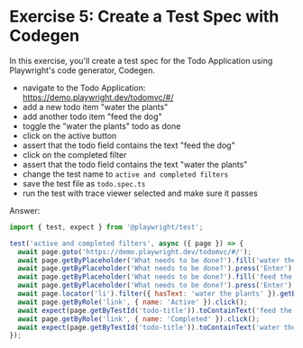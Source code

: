 # Exercise 5: Create a Test Spec with Codegen

In this exercise, you'll create a test spec for the Todo Application using Playwright's code generator, Codegen.

- navigate to the Todo Application: https://demo.playwright.dev/todomvc/#/
- add a new todo item "water the plants"
- add another todo item "feed the dog"
- toggle the "water the plants" todo as done
- click on the active button
- assert that the todo field contains the text "feed the dog"
- click on the completed filter
- assert that the todo field contains the text "water the plants"
- change the test name to `active and completed filters`
- save the test file as `todo.spec.ts`
- run the test with trace viewer selected and make sure it passes

Answer:

```js
import { test, expect } from '@playwright/test';

test('active and completed filters', async ({ page }) => {
  await page.goto('https://demo.playwright.dev/todomvc/#/');
  await page.getByPlaceholder('What needs to be done?').fill('water the plants');
  await page.getByPlaceholder('What needs to be done?').press('Enter');
  await page.getByPlaceholder('What needs to be done?').fill('feed the dog');
  await page.getByPlaceholder('What needs to be done?').press('Enter');
  await page.locator('li').filter({ hasText: 'water the plants' }).getByLabel('Toggle Todo').check();
  await page.getByRole('link', { name: 'Active' }).click();
  await expect(page.getByTestId('todo-title')).toContainText('feed the dog');
  await page.getByRole('link', { name: 'Completed' }).click();
  await expect(page.getByTestId('todo-title')).toContainText('water the plants');
});
```
